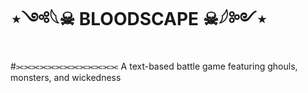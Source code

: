 # ⋆༺𓆩☠︎ BLOODSCAPE ☠︎︎𓆪༻⋆
#⫘⫘⫘⫘⫘⫘⫘⫘⫘⫘⫘⫘⫘
A text-based battle game featuring ghouls, monsters, and wickedness
